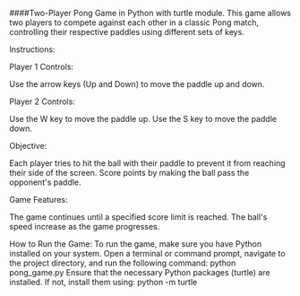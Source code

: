 ####Two-Player Pong Game in Python with turtle module.
This game allows two players to compete against each other in a classic Pong match, 
controlling their respective paddles using different sets of keys.

Instructions:

Player 1 Controls:

Use the arrow keys (Up and Down) to move the paddle up and down.

Player 2 Controls:

Use the W key to move the paddle up.
Use the S key to move the paddle down.

Objective:

Each player tries to hit the ball with their paddle to prevent it from reaching their side of the screen.
Score points by making the ball pass the opponent's paddle.

Game Features:

The game continues until a specified score limit is reached.
The ball's speed increase as the game progresses.

How to Run the Game:
To run the game, make sure you have Python installed on your system. Open a terminal or command prompt, navigate to the project directory, and run the following command:
python pong_game.py
Ensure that the necessary Python packages (turtle) are installed. If not, install them using:
python -m turtle
